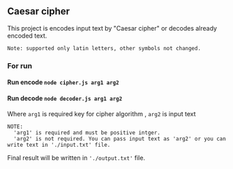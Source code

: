 ## Caesar cipher

This project is encodes input text by "Caesar cipher" or decodes already encoded text.

`Note: supported only latin letters, other symbols not changed.`

### For run

#### **Run encode `node cipher.js arg1 arg2`**
#### **Run decode `node decoder.js arg1 arg2`**

Where `arg1` is required key for cipher algorithm , `arg2` is input text

```
NOTE: 
  'arg1' is required and must be positive intger. 
  'arg2' is not required. You can pass input text as 'arg2' or you can write text in './input.txt' file.
```

Final result will be written in `'./output.txt'` file.

